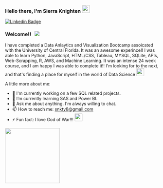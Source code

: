 ### Hello there, I'm Sierra Knighten <img src="https://media2.giphy.com/media/LOnt6uqjD9OexmQJRB/giphy.gif" width="25px">

[![Linkedin Badge](https://img.shields.io/badge/-LinkedIn-0e76a8?style=flat-square&logo=Linkedin&logoColor=white)](https://linkedin.com/in/sierra-knighten)

### Welcome!! &nbsp; ![](https://visitor-badge.glitch.me/badge?page_id=snkty8.snkty8)

I have completed a Data Anlaytics and Visualization Bootcamp assoicated with the University of Central Florida.  It was an awesome experince!! I was able to learn Python, JavaScript, HTML/CSS, Tableau, MYSQL, SQLite, APIs, Web-Scrapping, R, AWS, and Machine Learning.  It was an intense 24 week course, and I am happy I was able to complete it!! I'm looking for to the next, and that's finding a place for myself in the world of Data Science <img src="https://media3.giphy.com/media/QBSPma5jP9ReSAdxKw/giphy.gif" width="25px">


A little more about me:

- 🔭 I'm currently working on a few SQL related projects. 
- 🌱 I’m currently learning SAS and Power BI.
- 💬 Ask me about anything. I'm always willing to chat.
- 📫 How to reach me: snkty8@gmail.com
- ⚡ Fun fact: I love God of War!!! <img src="https://media1.giphy.com/media/xT9IgxQBDfxt6djUsw/giphy.gif" width="25px">


<p>
  <img height="180em" src="https://github-readme-stats.vercel.app/api/top-langs/?username=snkty8&exclude_repo=KNN-Image-Classification&show_icons=true&hide_border=true&layout=compact&langs_count=8"/>
</p>

